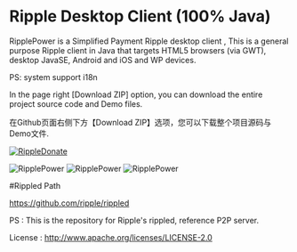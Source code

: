 ﻿# Ripple Desktop Client (100% Java)

RipplePower is a Simplified Payment Ripple desktop client , This is a general purpose Ripple client in Java that targets HTML5 browsers (via GWT), desktop JavaSE, Android and iOS and WP devices.

PS: system support i18n

In the page right [Download ZIP] option, you can download the entire project source code and Demo files.

在Github页面右侧下方【Download ZIP】选项，您可以下载整个项目源码与Demo文件.

<a href="https://ripple.com//send?to=rGmaiL8f7VDRrYouZokr5qv61b5zvhePcp&name=cping&label=Thank you donate to RipplePower&amount=100/XRP&dt=20140906"><img src="https://raw.github.com/cping/RipplePower/master/rippledonate.png" alt="RippleDonate" /></a>

![RipplePower](https://raw.github.com/cping/RipplePower/master/001.png "0")
![RipplePower](https://raw.github.com/cping/RipplePower/master/002.png "1")
![RipplePower](https://raw.github.com/cping/RipplePower/master/003.png "2")

#Rippled Path

https://github.com/ripple/rippled

PS : This is the repository for Ripple's rippled, reference P2P server.

License : http://www.apache.org/licenses/LICENSE-2.0

